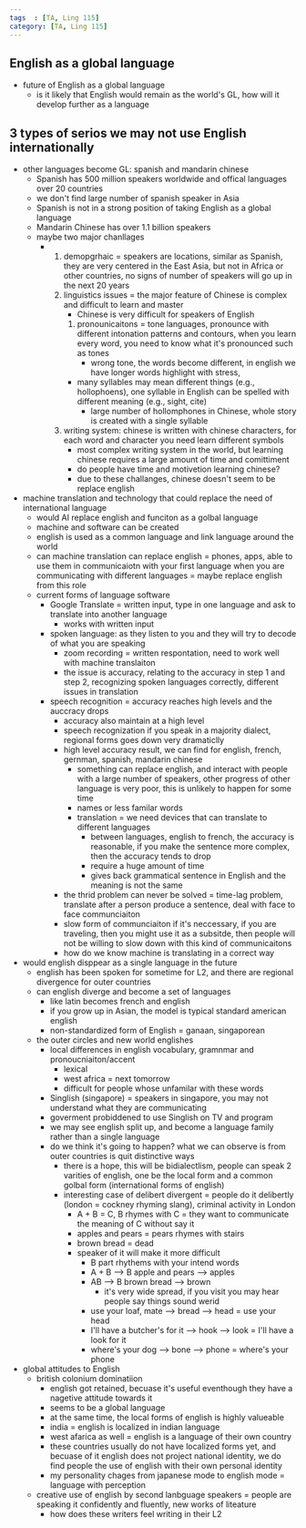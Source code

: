 ```yaml
---
tags  : [TA, Ling 115]
category: [TA, Ling 115]
---
```

## English as a global language
- future of English as a global language
  - is it likely that English would remain as the world's GL, how will it develop further as a language  

## 3 types of serios we may not use English internationally
- other languages become GL: spanish and mandarin chinese
  - Spanish has 500 million speakers worldwide and offical languages over 20 countries
  - we don't find large number of spanish speaker in Asia
  - Spanish is not in a strong position of taking English as a global language
  - Mandarin Chinese has over 1.1 billion speakers
  - maybe two major chanllages
    - 1. demopgrhaic = speakers are locations, similar as Spanish, they are very centered in the East Asia, but not in Africa or other countries, no signs of number of speakers will go up in the next 20 years 
      2. linguistics issues = the major feature of Chinese is complex and difficult to learn and master
         - Chinese is very difficult for speakers of English
         1. pronounicaitons = tone languages, pronounce with different intonation patterns and contours, when you learn every word, you need to know what it's pronounced such as tones
             - wrong tone, the words become different, in english we have longer words highlight with stress,
          - many syllables may mean different things (e.g., hollophoens), one syllable in English can be spelled with different meaning (e.g., sight, cite)
            - large number of hollomphones in Chinese, whole story is created with a single syllable
        2. writing system: chinese is written with chinese characters, for each word and character you need learn different symbols
           - most complex writing system in the world, but learning chinese requires a large amount of time and comittiment
           - do people have time and motivetion learning chinese?
           - due to these challanges, chinese doesn't seem to be replace english 
- machine translation and technology that could replace the need of international language
  - would AI replace english and funciton as a golbal language
  - machine and software can be created
  - english is used as a common language and link language around the world
  - can machine translation can replace english = phones, apps, able to use them in communicaiotn with your first language when you are communicating with different languages = maybe replace english from this role
  - current forms of language software
    - Google Translate = written input, type in one language and ask to translate into another language
      - works with written input
    - spoken language: as they listen to you and they will try to decode of what you are speaking
      - zoom recording = written respontation, need to work well with machine translaiton
      - the issue is accuracy, relating to the accuracy in step 1 and step 2, recognizing spoken languages correctly, different issues in translation
    - speech recognition = accuracy reaches high levels and the auccracy drops
      - accuracy also maintain at a high level
      - speech recognization if you speak in a majority dialect, regional forms goes down very dramaticlly
      - high level accuracy result, we can find for english, french, gernman, spanish, mandarin chinese
        - something can replace english, and interact with people with a large number of speakers, other progress of other language is very poor, this is unlikely to happen for some time
        - names or less familar words
        - translation = we need devices that can translate to different languages
          - between languages, english to french, the accuracy is reasonable, if you make the sentence more complex, then the accuracy tends to drop
          - require a huge amount of time
          - gives back grammatical sentence in English and the meaning is not the same
      - the thrid problem can never be solved = time-lag problem, translate after a person produce a sentence, deal with face to face communciaiton
      - slow form of communciaiton if it's neccessary, if you are traveling, then you might use it as a subsitde, then people will not be willing to slow down with this kind of communicaitons
      - how do we know machine is translating in a correct way 
- would english disppear as a single language in the future
  - english has been spoken for sometime for L2, and there are regional divergence for outer countries
  - can english diverge and become a set of languages
    - like latin becomes french and english
    - if you grow up in Asian, the model is typical standard american english
    - non-standardized form of English = ganaan, singaporean
  - the outer circles and new world englishes
    - local differences in english vocabulary, gramnmar and pronoucniaiton/accent
      - lexical 
      - west africa = next tomorrow
      - difficult for people whose unfamilar with these words
    - Singlish (singapore) = speakers in singapore, you may not understand what they are communicating
    - goverment probiddened to use Singlish on TV and program
    - we may see english split up, and become a language family rather than a single language
    - do we think it's going to happen? what we can observe is from outer countries is quit distinctive ways
      - there is a hope, this will be bidialectlism, people can speak 2 varities of english, one be the local form and a common golbal form (international forms of english)
      - interesting case of delibert divergent = people do it delibertly (london = cockney rhyming slang), criminal activity in London
        - A + B = C, B rhymes with C = they want to communicate the meaning of C without say it
        - apples and pears = pears rhymes with stairs
        - brown bread = dead
        - speaker of it will make it more difficult
          - B part rhythems with your intend words
          - A + B --> B apple and pears --> apples
          - AB --> B brown bread --> brown
            - it's very wide spread, if you visit you may hear people say things sound werid
          - use your loaf, mate --> bread  --> head = use your head
          - I'll have a butcher's for it --> hook --> look = I'll have a look for it
          - where's your dog --> bone --> phone = where's your phone
- global attitudes to English
  - british colonium dominatiion
    - english got retained, becuase it's useful eventhough they have a nagetive attitude towards it
    - seems to be a global language
    - at the same time, the local forms of english is highly valueable
    - india = english is localized in indian language
    - west afarica as well = english is a language of their own country
    - these countries usually do not have localized forms yet, and becuase of it english does not project national identity, we do find people the use of english with their own personal identity
    - my personality chages from japanese mode to english mode = language with perception
  - creative use of english by second lanbguage speakers = people are speaking it confidently and fluently, new works of liteature
    - how does these writers feel writing in their L2
